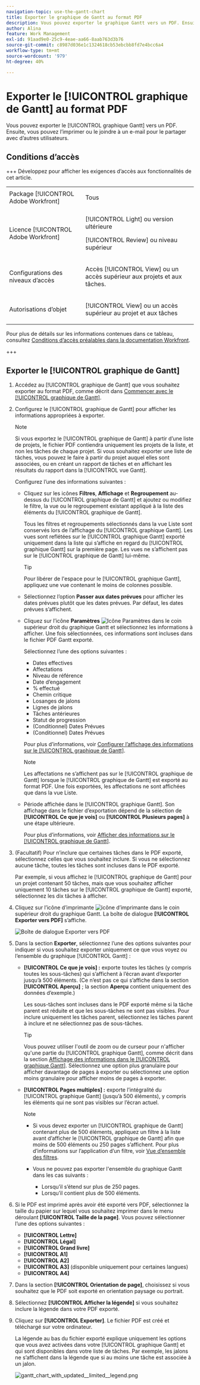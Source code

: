 ```yaml
---
navigation-topic: use-the-gantt-chart
title: Exporter le graphique de Gantt au format PDF
description: Vous pouvez exporter le graphique Gantt vers un PDF. Ensuite, vous pouvez l’imprimer ou le joindre à un e-mail pour le partager avec d’autres utilisateurs.
author: Alina
feature: Work Management
exl-id: 91aad9e0-25c9-4eae-aa66-8aab763d3b76
source-git-commit: c8987d036e1c1324618cb53ebcbb8fd7e4bcc6a4
workflow-type: tm+mt
source-wordcount: '979'
ht-degree: 40%

---
```


# Exporter le [!UICONTROL graphique de Gantt] au format PDF

<!--Audited: 08/2025-->

Vous pouvez exporter le [!UICONTROL graphique Gantt] vers un PDF. Ensuite, vous pouvez l’imprimer ou le joindre à un e-mail pour le partager avec d’autres utilisateurs.

## Conditions d’accès

+++ Développez pour afficher les exigences d’accès aux fonctionnalités de cet article. 

<table style="table-layout:auto"> 
 <col> 
 <col> 
 <tbody> 
  <tr> 
   <td role="rowheader">Package [!UICONTROL Adobe Workfront]</td> 
   <td> <p>Tous</p> </td> 
  </tr> 
  <tr> 
   <td role="rowheader">Licence [!UICONTROL Adobe Workfront]</td> 
   <td> <p>[!UICONTROL Light] ou version ultérieure</p>
   <p>[!UICONTROL Review] ou niveau supérieur</p> </td> 
  </tr> 
  <tr> 
   <td role="rowheader">Configurations des niveaux d’accès</td> 
   <td> <p>Accès [!UICONTROL View] ou un accès supérieur aux projets et aux tâches.</p> </td> 
  </tr> 
  <tr> 
   <td role="rowheader">Autorisations d’objet</td> 
   <td> <p>[!UICONTROL View] ou un accès supérieur au projet et aux tâches</p> </td> 
  </tr> 
 </tbody> 
</table>

Pour plus de détails sur les informations contenues dans ce tableau, consultez [Conditions d’accès préalables dans la documentation Workfront](/help/quicksilver/administration-and-setup/add-users/access-levels-and-object-permissions/access-level-requirements-in-documentation.md).

+++

<!--Old:

<table style="table-layout:auto"> 
 <col> 
 <col> 
 <tbody> 
  <tr> 
   <td role="rowheader">[!UICONTROL Adobe Workfront] plan</td> 
   <td> <p>Any </p> </td> 
  </tr> 
  <tr> 
   <td role="rowheader">[!UICONTROL Adobe Workfront] license</td> 
   <td> <p>New:[!UICONTROL Light] or higher</p>
   <p>Current:[!UICONTROL Review] or higher</p> </td> 
  </tr> 
  <tr> 
   <td role="rowheader">Access level configurations</td> 
   <td> <p>[!UICONTROL View] or higher access to Projects and Tasks</p> </td> 
  </tr> 
  <tr> 
   <td role="rowheader">Object permissions</td> 
   <td> <p>[!UICONTROL View] or higher access to the project</p> </td> 
  </tr> 
 </tbody> 
</table>

-->

## Exporter le [!UICONTROL graphique de Gantt]

1. Accédez au [!UICONTROL graphique de Gantt] que vous souhaitez exporter au format PDF, comme décrit dans [Commencer avec le [!UICONTROL graphique de Gantt]](../../../manage-work/gantt-chart/use-the-gantt-chart/get-started-with-gantt.md).
1. Configurez le [!UICONTROL graphique de Gantt] pour afficher les informations appropriées à exporter.

   >[!NOTE]
   >
   >Si vous exportez le [!UICONTROL graphique de Gantt] à partir d’une liste de projets, le fichier PDF contiendra uniquement les projets de la liste, et non les tâches de chaque projet. Si vous souhaitez exporter une liste de tâches, vous pouvez le faire à partir du projet auquel elles sont associées, ou en créant un rapport de tâches et en affichant les résultats du rapport dans la [!UICONTROL vue Gantt].

   Configurez l’une des informations suivantes :

   * Cliquez sur les icônes **Filtres**, **Affichage** et **Regroupement** au-dessus du [!UICONTROL graphique de Gantt] et ajoutez ou modifiez le filtre, la vue ou le regroupement existant appliqué à la liste des éléments du [!UICONTROL graphique de Gantt].

     Tous les filtres et regroupements sélectionnés dans la vue Liste sont conservés lors de l’affichage du [!UICONTROL graphique Gantt]. Les vues sont reflétées sur le [!UICONTROL graphique Gantt] exporté uniquement dans la liste qui s’affiche en regard du [!UICONTROL graphique Gantt] sur la première page. Les vues ne s’affichent pas sur le [!UICONTROL graphique de Gantt] lui-même.

     >[!TIP]
     >
     >Pour libérer de l&#39;espace pour le [!UICONTROL graphique Gantt], appliquez une vue contenant le moins de colonnes possible.

   * Sélectionnez l’option **Passer aux dates prévues** pour afficher les dates prévues plutôt que les dates prévues. Par défaut, les dates prévues s’affichent.

   * Cliquez sur l’icône **Paramètres** ![Icône Paramètres](assets/settings-icon.png) dans le coin supérieur droit du graphique Gantt et sélectionnez les informations à afficher. Une fois sélectionnées, ces informations sont incluses dans le fichier PDF Gantt exporté.

     Sélectionnez l’une des options suivantes :

      * Dates effectives
      * Affectations
      * Niveau de référence
      * Date d’engagement
      * % effectué
      * Chemin critique
      * Losanges de jalons
      * Lignes de jalons
      * Tâches antérieures
      * Statut de progression
      * (Conditionnel) Dates Prévues
      * (Conditionnel) Dates Prévues

     Pour plus d’informations, voir [Configurer l’affichage des informations sur le [!UICONTROL graphique de Gantt]](../../../manage-work/gantt-chart/use-the-gantt-chart/configure-info-on-gantt-chart.md).

     >[!NOTE]
     >
     > Les affectations ne s’affichent pas sur le [!UICONTROL graphique de Gantt] lorsque le [!UICONTROL graphique de Gantt] est exporté au format PDF. Une fois exportées, les affectations ne sont affichées que dans la vue Liste.

   * Période affichée dans le [!UICONTROL graphique Gantt]. Son affichage dans le fichier d’exportation dépend de la sélection de **[!UICONTROL Ce que je vois]** ou **[!UICONTROL Plusieurs pages]** à une étape ultérieure.

     Pour plus d’informations, voir [Afficher des informations sur le [!UICONTROL graphique de Gantt]](../../../manage-work/gantt-chart/use-the-gantt-chart/view-info-in-gantt.md).



1. (Facultatif) Pour n’inclure que certaines tâches dans le PDF exporté, sélectionnez celles que vous souhaitez inclure. Si vous ne sélectionnez aucune tâche, toutes les tâches sont incluses dans le PDF exporté.

   Par exemple, si vous affichez le [!UICONTROL graphique de Gantt] pour un projet contenant 50 tâches, mais que vous souhaitez afficher uniquement 10 tâches sur le [!UICONTROL graphique de Gantt] exporté, sélectionnez les dix tâches à afficher.

1. Cliquez sur l’icône d’imprimante ![icône d’imprimante](assets/printer-icon.png) dans le coin supérieur droit du graphique Gantt.
La boîte de dialogue **[!UICONTROL Exporter vers PDF]** s’affiche.

   ![Boîte de dialogue Exporter vers PDF](assets/exported-gantt-ui-350x225.png)

1. Dans la section **Exporter**, sélectionnez l’une des options suivantes pour indiquer si vous souhaitez exporter uniquement ce que vous voyez ou l’ensemble du graphique [!UICONTROL Gantt] :

   * **[!UICONTROL Ce que je vois] :** exporte toutes les tâches (y compris toutes les sous-tâches) qui s’affichent à l’écran avant d’exporter jusqu’à 500 éléments. (Ce n’est pas ce qui s’affiche dans la section **[!UICONTROL Aperçu]** ; la section **Aperçu** contient uniquement des données d’exemple.)

     Les sous-tâches sont incluses dans le PDF exporté même si la tâche parent est réduite et que les sous-tâches ne sont pas visibles. Pour inclure uniquement les tâches parent, sélectionnez les tâches parent à inclure et ne sélectionnez pas de sous-tâches.

     >[!TIP]
     >
     >Vous pouvez utiliser l&#39;outil de zoom ou de curseur pour n&#39;afficher qu&#39;une partie du [!UICONTROL graphique Gantt], comme décrit dans la section [Affichage des informations dans le [!UICONTROL graphique Gantt]](../../../manage-work/gantt-chart/use-the-gantt-chart/view-info-in-gantt.md). Sélectionnez une option plus granulaire pour afficher davantage de pages à exporter ou sélectionnez une option moins granulaire pour afficher moins de pages à exporter.


   * **[!UICONTROL Pages multiples] :** exporte l’intégralité du [!UICONTROL graphique Gantt] (jusqu’à 500 éléments), y compris les éléments qui ne sont pas visibles sur l’écran actuel.

     >[!NOTE]
     >
     >* Si vous devez exporter un [!UICONTROL graphique de Gantt] contenant plus de 500 éléments, appliquez un filtre à la liste avant d’afficher le [!UICONTROL graphique de Gantt] afin que moins de 500 éléments ou 250 pages s’affichent. Pour plus d’informations sur l’application d’un filtre, voir [Vue d’ensemble des filtres](../../../reports-and-dashboards/reports/reporting-elements/filters-overview.md).
     >
     >
     >* Vous ne pouvez pas exporter l&#39;ensemble du graphique Gantt dans les cas suivants :
     >   
     >   * Lorsqu’il s’étend sur plus de 250 pages.
     >   * Lorsqu’il contient plus de 500 éléments.


1. Si le PDF est imprimé après avoir été exporté vers PDF, sélectionnez la taille du papier sur lequel vous souhaitez imprimer dans le menu déroulant **[!UICONTROL Taille de la page]**.
Vous pouvez sélectionner l’une des options suivantes :

   * **[!UICONTROL Lettre]**
   * **[!UICONTROL Légal]**
   * **[!UICONTROL Grand livre]**
   * **[!UICONTROL A1]**
   * **[!UICONTROL A2]**
   * **[!UICONTROL A3]** (disponible uniquement pour certaines langues)
   * **[!UICONTROL A4]**
1. Dans la section **[!UICONTROL Orientation de page]**, choisissez si vous souhaitez que le PDF soit exporté en orientation paysage ou portrait.
1. Sélectionnez **[!UICONTROL Afficher la légende]** si vous souhaitez inclure la légende dans votre PDF exporté.
1. Cliquez sur **[!UICONTROL Exporter]**. Le fichier PDF est créé et téléchargé sur votre ordinateur.

   La légende au bas du fichier exporté explique uniquement les options que vous avez activées dans votre [!UICONTROL graphique Gantt] et qui sont disponibles dans votre liste de tâches. Par exemple, les jalons ne s’affichent dans la légende que si au moins une tâche est associée à un jalon.

   ![gantt_chart_with_updated__limited__legend.png](assets/gantt-chart-with-updated--limited--legend-350x271.png)
